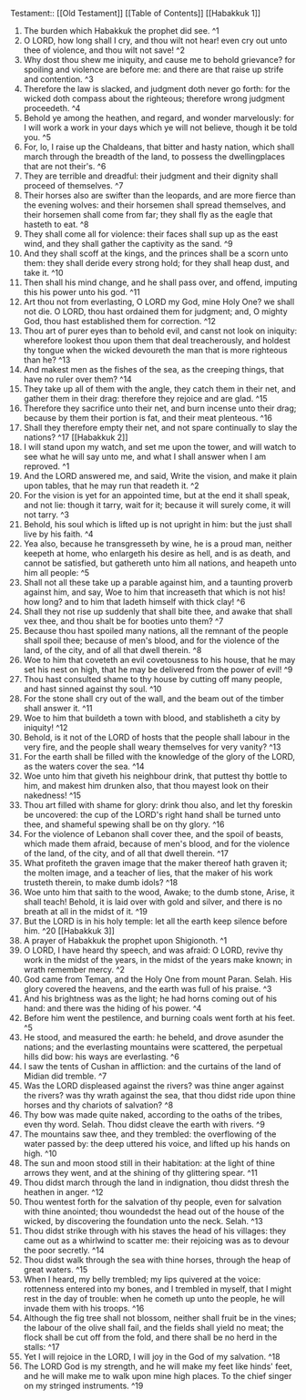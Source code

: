  Testament:: [[Old Testament]]
 [[Table of Contents]]
 [[Habakkuk 1]]
 1. The burden which Habakkuk the prophet did see. ^1
 2. O LORD, how long shall I cry, and thou wilt not hear! even cry out unto thee of violence, and thou wilt not save! ^2
 3. Why dost thou shew me iniquity, and cause me to behold grievance? for spoiling and violence are before me: and there are that raise up strife and contention. ^3
 4. Therefore the law is slacked, and judgment doth never go forth: for the wicked doth compass about the righteous; therefore wrong judgment proceedeth. ^4
 5. Behold ye among the heathen, and regard, and wonder marvelously: for I will work a work in your days which ye will not believe, though it be told you. ^5
 6. For, lo, I raise up the Chaldeans, that bitter and hasty nation, which shall march through the breadth of the land, to possess the dwellingplaces that are not their's. ^6
 7. They are terrible and dreadful: their judgment and their dignity shall proceed of themselves. ^7
 8. Their horses also are swifter than the leopards, and are more fierce than the evening wolves: and their horsemen shall spread themselves, and their horsemen shall come from far; they shall fly as the eagle that hasteth to eat. ^8
 9. They shall come all for violence: their faces shall sup up as the east wind, and they shall gather the captivity as the sand. ^9
 10. And they shall scoff at the kings, and the princes shall be a scorn unto them: they shall deride every strong hold; for they shall heap dust, and take it. ^10
 11. Then shall his mind change, and he shall pass over, and offend, imputing this his power unto his god. ^11
 12. Art thou not from everlasting, O LORD my God, mine Holy One? we shall not die. O LORD, thou hast ordained them for judgment; and, O mighty God, thou hast established them for correction. ^12
 13. Thou art of purer eyes than to behold evil, and canst not look on iniquity: wherefore lookest thou upon them that deal treacherously, and holdest thy tongue when the wicked devoureth the man that is more righteous than he? ^13
 14. And makest men as the fishes of the sea, as the creeping things, that have no ruler over them? ^14
 15. They take up all of them with the angle, they catch them in their net, and gather them in their drag: therefore they rejoice and are glad. ^15
 16. Therefore they sacrifice unto their net, and burn incense unto their drag; because by them their portion is fat, and their meat plenteous. ^16
 17. Shall they therefore empty their net, and not spare continually to slay the nations? ^17
 [[Habakkuk 2]]
 1. I will stand upon my watch, and set me upon the tower, and will watch to see what he will say unto me, and what I shall answer when I am reproved. ^1
 2. And the LORD answered me, and said, Write the vision, and make it plain upon tables, that he may run that readeth it. ^2
 3. For the vision is yet for an appointed time, but at the end it shall speak, and not lie: though it tarry, wait for it; because it will surely come, it will not tarry. ^3
 4. Behold, his soul which is lifted up is not upright in him: but the just shall live by his faith. ^4
 5. Yea also, because he transgresseth by wine, he is a proud man, neither keepeth at home, who enlargeth his desire as hell, and is as death, and cannot be satisfied, but gathereth unto him all nations, and heapeth unto him all people: ^5
 6. Shall not all these take up a parable against him, and a taunting proverb against him, and say, Woe to him that increaseth that which is not his! how long? and to him that ladeth himself with thick clay! ^6
 7. Shall they not rise up suddenly that shall bite thee, and awake that shall vex thee, and thou shalt be for booties unto them? ^7
 8. Because thou hast spoiled many nations, all the remnant of the people shall spoil thee; because of men's blood, and for the violence of the land, of the city, and of all that dwell therein. ^8
 9. Woe to him that coveteth an evil covetousness to his house, that he may set his nest on high, that he may be delivered from the power of evil! ^9
 10. Thou hast consulted shame to thy house by cutting off many people, and hast sinned against thy soul. ^10
 11. For the stone shall cry out of the wall, and the beam out of the timber shall answer it. ^11
 12. Woe to him that buildeth a town with blood, and stablisheth a city by iniquity! ^12
 13. Behold, is it not of the LORD of hosts that the people shall labour in the very fire, and the people shall weary themselves for very vanity? ^13
 14. For the earth shall be filled with the knowledge of the glory of the LORD, as the waters cover the sea. ^14
 15. Woe unto him that giveth his neighbour drink, that puttest thy bottle to him, and makest him drunken also, that thou mayest look on their nakedness! ^15
 16. Thou art filled with shame for glory: drink thou also, and let thy foreskin be uncovered: the cup of the LORD's right hand shall be turned unto thee, and shameful spewing shall be on thy glory. ^16
 17. For the violence of Lebanon shall cover thee, and the spoil of beasts, which made them afraid, because of men's blood, and for the violence of the land, of the city, and of all that dwell therein. ^17
 18. What profiteth the graven image that the maker thereof hath graven it; the molten image, and a teacher of lies, that the maker of his work trusteth therein, to make dumb idols? ^18
 19. Woe unto him that saith to the wood, Awake; to the dumb stone, Arise, it shall teach! Behold, it is laid over with gold and silver, and there is no breath at all in the midst of it. ^19
 20. But the LORD is in his holy temple: let all the earth keep silence before him. ^20
 [[Habakkuk 3]]
 1. A prayer of Habakkuk the prophet upon Shigionoth. ^1
 2. O LORD, I have heard thy speech, and was afraid: O LORD, revive thy work in the midst of the years, in the midst of the years make known; in wrath remember mercy. ^2
 3. God came from Teman, and the Holy One from mount Paran. Selah. His glory covered the heavens, and the earth was full of his praise. ^3
 4. And his brightness was as the light; he had horns coming out of his hand: and there was the hiding of his power. ^4
 5. Before him went the pestilence, and burning coals went forth at his feet. ^5
 6. He stood, and measured the earth: he beheld, and drove asunder the nations; and the everlasting mountains were scattered, the perpetual hills did bow: his ways are everlasting. ^6
 7. I saw the tents of Cushan in affliction: and the curtains of the land of Midian did tremble. ^7
 8. Was the LORD displeased against the rivers? was thine anger against the rivers? was thy wrath against the sea, that thou didst ride upon thine horses and thy chariots of salvation? ^8
 9. Thy bow was made quite naked, according to the oaths of the tribes, even thy word. Selah. Thou didst cleave the earth with rivers. ^9
 10. The mountains saw thee, and they trembled: the overflowing of the water passed by: the deep uttered his voice, and lifted up his hands on high. ^10
 11. The sun and moon stood still in their habitation: at the light of thine arrows they went, and at the shining of thy glittering spear. ^11
 12. Thou didst march through the land in indignation, thou didst thresh the heathen in anger. ^12
 13. Thou wentest forth for the salvation of thy people, even for salvation with thine anointed; thou woundedst the head out of the house of the wicked, by discovering the foundation unto the neck. Selah. ^13
 14. Thou didst strike through with his staves the head of his villages: they came out as a whirlwind to scatter me: their rejoicing was as to devour the poor secretly. ^14
 15. Thou didst walk through the sea with thine horses, through the heap of great waters. ^15
 16. When I heard, my belly trembled; my lips quivered at the voice: rottenness entered into my bones, and I trembled in myself, that I might rest in the day of trouble: when he cometh up unto the people, he will invade them with his troops. ^16
 17. Although the fig tree shall not blossom, neither shall fruit be in the vines; the labour of the olive shall fail, and the fields shall yield no meat; the flock shall be cut off from the fold, and there shall be no herd in the stalls: ^17
 18. Yet I will rejoice in the LORD, I will joy in the God of my salvation. ^18
 19. The LORD God is my strength, and he will make my feet like hinds' feet, and he will make me to walk upon mine high places. To the chief singer on my stringed instruments. ^19
